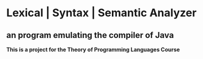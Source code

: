 # Lexical | Syntax | Semantic Analyzer
## an program emulating the compiler of Java

**This is a project for the Theory of Programming Languages Course**
